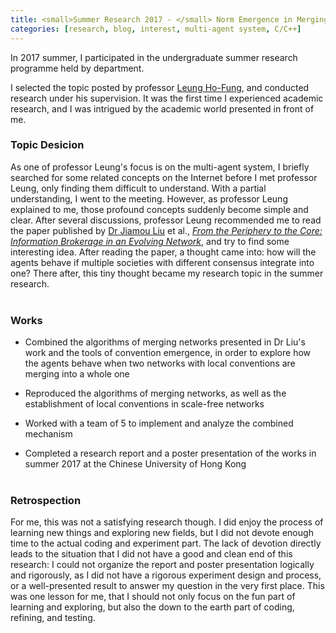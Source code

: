 ```yaml
---
title: <small>Summer Research 2017 - </small> Norm Emergence in Merging Networks
categories: [research, blog, interest, multi-agent system, C/C++]
---
```

In 2017 summer, I participated in the undergraduate summer research programme held by department. 

I selected the topic posted by professor [Leung Ho-Fung](http://www.cse.cuhk.edu.hk/~lhf/), and conducted research under his supervision. It was the first time I experienced academic research, and I was intrigued by the academic world presented in front of me. 


### Topic Desicion
As one of professor Leung's focus is on the multi-agent system, I briefly searched for some related concepts on the Internet before I met professor Leung, only finding them difficult to understand. With a partial understanding, I went to the meeting. However, as professor Leung explained to me, those profound concepts suddenly become simple and clear. After several discussions, professor Leung recommended me to read the paper published by [Dr Jiamou Liu](https://unidirectory.auckland.ac.nz/profile/jiamou-liu) et al., [_From the Periphery to the Core: Information Brokerage in an Evolving Network_](https://www.ijcai.org/proceedings/2018/0544.pdf), and try to find some interesting idea. After reading the paper, a thought came into: how will the agents behave if multiple societies with different consensus integrate into one? There after, this tiny thought became my research topic in the summer research.
<br><br>


### Works
* Combined the algorithms of merging networks presented in Dr Liu's work and the tools of convention emergence, in order to explore how the agents behave when two networks with local conventions are merging into a whole one 

* Reproduced the algorithms of merging networks, as well as the establishment of local conventions in scale-free networks

* Worked with a team of 5 to implement and analyze the combined mechanism

* Completed a research report and a poster presentation of the works in summer 2017 at the Chinese University of Hong Kong
<br><br>


### Retrospection
For me, this was not a satisfying research though. I did enjoy the process of learning new things and exploring new fields, but I did not devote enough time to the actual coding and experiment part. The lack of devotion directly leads to the situation that I did not have a good and clean end of this research: I could not organize the report and poster presentation logically and rigorously, as I did not have a rigorous experiment design and process, or a well-presented result to answer my question in the very first place. This was one lesson for me, that I should not only focus on the fun part of learning and exploring, but also the down to the earth part of coding, refining, and testing.
